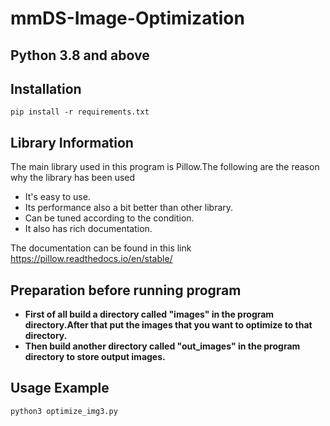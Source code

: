 # mmDS-Image-Optimization

## Python 3.8 and above

## Installation 

```
pip install -r requirements.txt
```

## Library Information

The main library used in this program is Pillow.The following are the reason why the library has been used

- It's easy to use.
- Its performance also a bit better than other library.
- Can be tuned according to the condition.
- It also has rich documentation.

The documentation can be found in this link https://pillow.readthedocs.io/en/stable/

## Preparation before running program

* **First of all build a directory called "images" in the program directory.After that put the images that you want to optimize to that directory.**
* **Then build another directory called "out_images" in the program directory to store output images.**

## Usage Example 

```
python3 optimize_img3.py
```





